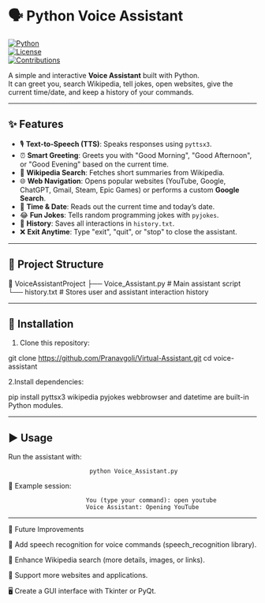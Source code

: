 # 🗣️ Python Voice Assistant  

[![Python](https://img.shields.io/badge/Python-3.9%2B-blue?logo=python)](https://www.python.org/)  
[![License](https://img.shields.io/badge/License-MIT-green.svg)](LICENSE)  
[![Contributions](https://img.shields.io/badge/Contributions-Welcome-orange.svg)](https://github.com/yourusername/voice-assistant/pulls)  

A simple and interactive **Voice Assistant** built with Python.  
It can greet you, search Wikipedia, tell jokes, open websites, give the current time/date, and keep a history of your commands.  

----------------------------------------------------------------------

## ✨ Features  

- 🎙️ **Text-to-Speech (TTS)**: Speaks responses using `pyttsx3`.  
- ⏰ **Smart Greeting**: Greets you with "Good Morning", "Good Afternoon", or "Good Evening" based on the current time.  
- 🔎 **Wikipedia Search**: Fetches short summaries from Wikipedia.  
- 🌐 **Web Navigation**: Opens popular websites (YouTube, Google, ChatGPT, Gmail, Steam, Epic Games) or performs a custom **Google Search**.  
- 📅 **Time & Date**: Reads out the current time and today’s date.  
- 😂 **Fun Jokes**: Tells random programming jokes with `pyjokes`.  
- 📝 **History**: Saves all interactions in `history.txt`.  
- ❌ **Exit Anytime**: Type "exit", "quit", or "stop" to close the assistant.  

----------------------------------------------------------------------
## 📂 Project Structure  

  📁 VoiceAssistantProject
├── Voice_Assistant.py # Main assistant script
└── history.txt # Stores user and assistant interaction history

----------------------------------------------------------------------

## 🔧 Installation  

1. Clone this repository:
   
git clone https://github.com/Pranavgoli/Virtual-Assistant.git
cd voice-assistant

2.Install dependencies:

  pip install pyttsx3 wikipedia pyjokes
  webbrowser and datetime are built-in Python modules.

----------------------------------------------------------------------

## ▶️ Usage

Run the assistant with:

                           python Voice_Assistant.py

💬 Example session:

                          You (type your command): open youtube
                          Voice Assistant: Opening YouTube

-----------------------------------------------------------------------
                      
🌟 Future Improvements

  🎤 Add speech recognition for voice commands (speech_recognition library).

  📖 Enhance Wikipedia search (more details, images, or links).

  🔧 Support more websites and applications.

  🖥️ Create a GUI interface with Tkinter or PyQt.

